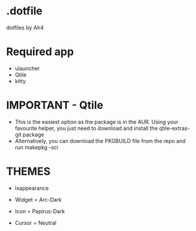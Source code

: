 # .dotfile
dotfiles by Alr4

# Required app

- ulauncher
- Qtile
- kitty

# IMPORTANT - Qtile

- This is the easiest option as the package is in the AUR. Using your favourite helper, you just need to download and install the qtile-extras-git package
- Alternatively, you can download the PKGBUILD file from the repo and run makepkg -sci


# THEMES
- lxappearance

- Widget = Arc-Dark
- Icon = Papirus-Dark
- Cursor = Neutral
